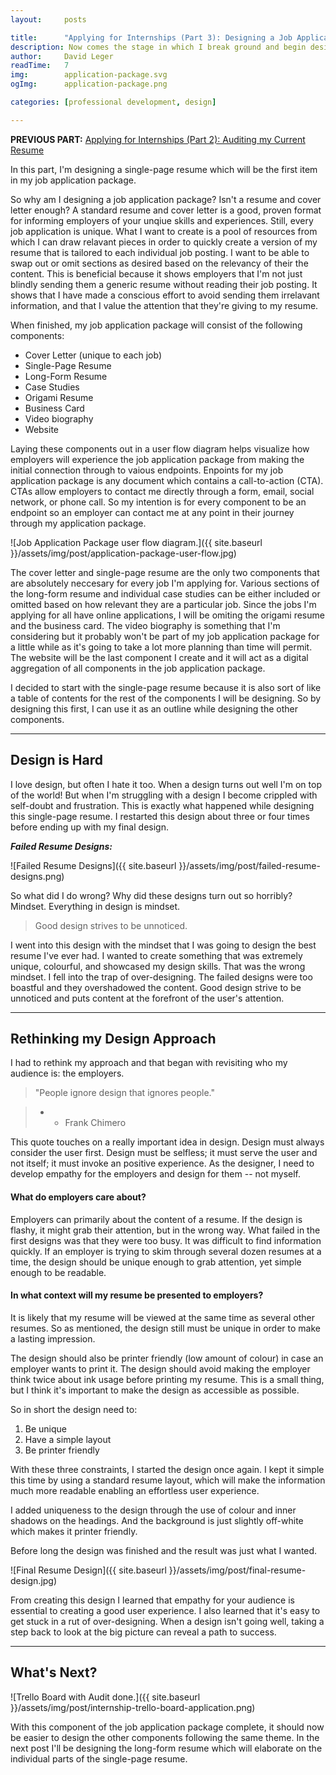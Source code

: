 ```yaml
---
layout:     posts

title:      "Applying for Internships (Part 3): Designing a Job Application Package (Single-Page Resume)"
description: Now comes the stage in which I break ground and begin designing my job application package.
author:     David Leger
readTime:   7
img:        application-package.svg
ogImg:      application-package.png

categories: [professional development, design]

---
```


**PREVIOUS PART:** [Applying for Internships (Part 2): Auditing my Current Resume]({{page.previous.url}})

In this part, I'm designing a single-page resume which will be the first item in my job application package. 

So why am I designing a job application package? Isn't a resume and cover letter enough? A standard resume and cover letter is a good, proven format for informing employers of your unqiue skills and experiences. Still, every job application is unique. What I want to create is a pool of resources from which I can draw relavant pieces in order to quickly create a version of my resume that is tailored to each individual job posting. I want to be able to swap out or omit sections as desired based on the relevancy of their the content. This is beneficial because it shows employers that I'm not just blindly sending them a generic resume without reading their job posting. It shows that I have made a conscious effort to avoid sending them irrelavant information, and that I value the attention that they're giving to my resume.

When finished, my job application package will consist of the following components:

- Cover Letter (unique to each job)
- Single-Page Resume
- Long-Form Resume
- Case Studies
- Origami Resume
- Business Card
- Video biography
- Website

Laying these components out in a user flow diagram helps visualize how employers will experience the job application package from making the initial connection through to vaious endpoints. Enpoints for my job application package is any document which contains a call-to-action (CTA). CTAs allow employers to contact me directly through a form, email, social network, or phone call. So my intention is for every component to be an endpoint so an employer can contact me at any point in their journey through my application package.

![Job Application Package user flow diagram.]({{ site.baseurl }}/assets/img/post/application-package-user-flow.jpg)

The cover letter and single-page resume are the only two components that are absolutely neccesary for every job I'm applying for. Various sections of the long-form resume and individual case studies can be either included or omitted based on how relevant they are a particular job. Since the jobs I'm applying for all have online applications, I will be omiting the origami resume and the business card.  The video biography is something that I'm considering but it probably won't be part of my job application package for a little while as it's going to take a lot more planning than time will permit. The website will be the last component I create and it will act as a digital aggregation of all components in the job application package.

I decided to start with the single-page resume because it is also sort of like a table of contents for the rest of the components I will be designing. So by designing this first, I can use it as an outline while designing the other components.

***

## Design is Hard

I love design, but often I hate it too. When a design turns out well I'm on top of the world! But when I'm struggling with a design I become crippled with self-doubt and frustration. This is exactly what happened while designing this single-page resume. I restarted this design about three or four times before ending up with my final design. 

***Failed Resume Designs:***

![Failed Resume Designs]({{ site.baseurl }}/assets/img/post/failed-resume-designs.png)


So what did I do wrong? Why did these designs turn out so horribly? Mindset. Everything in design is mindset.

> Good design strives to be unnoticed.

I went into this design with the mindset that I was going to design the best resume I've ever had. I wanted to create something that was extremely unique, colourful, and showcased my design skills. That was the wrong mindset. I fell into the trap of over-designing. The failed designs were too boastful and they overshadowed the content. Good design strive to be unnoticed and puts content at the forefront of the user's attention.

***

## Rethinking my Design Approach

I had to rethink my approach and that began with revisiting who my audience is: the employers.

> "People ignore design that ignores people."

> - - Frank Chimero

This quote touches on a really important idea in design. Design must always consider the user first. Design must be selfless; it must serve the user and not itself; it must invoke an positive experience. As the designer, I need to develop empathy for the employers and design for them -- not myself.

#### What do employers care about?

Employers can primarily about the content of a resume. If the design is flashy, it might grab their attention, but in the wrong way. What failed in the first designs was that they were too busy. It was difficult to find information quickly. If an employer is trying to skim through several dozen resumes at a time, the design should be unique enough to grab attention, yet simple enough to be readable.

#### In what context will my resume be presented to employers?

It is likely that my resume will be viewed at the same time as several other resumes. So as mentioned, the design still must be unique in order to make a lasting impression. 

The design should also be printer friendly (low amount of colour) in case an employer wants to print it. The design should avoid making the employer think twice about ink usage before printing my resume. This is a small thing, but I think it's important to make the design as accessible as possible.

So in short the design need to:

1. Be unique
2. Have a simple layout
3. Be printer friendly

With these three constraints, I started the design once again. I kept it simple this time by using a standard resume layout, which will make the information much more readable enabling an effortless user experience. 

I added uniqueness to the design through the use of colour and inner shadows on the headings. And the background is just slightly off-white which makes it printer friendly. 

Before long the design was finished and the result was just what I wanted.

![Final Resume Design]({{ site.baseurl }}/assets/img/post/final-resume-design.jpg)

From creating this design I learned that empathy for your audience is essential to creating a good user experience. I also learned that it's easy to get stuck in a rut of over-designing. When a design isn't going well, taking a step back to look at the big picture can reveal a path to success.

***

## What's Next?

![Trello Board with Audit done.]({{ site.baseurl }}/assets/img/post/internship-trello-board-application.png)

With this component of the job application package complete, it should now be easier to design the other components following the same theme. In the next post I'll be designing the long-form resume which will elaborate on the individual parts of the single-page resume.

